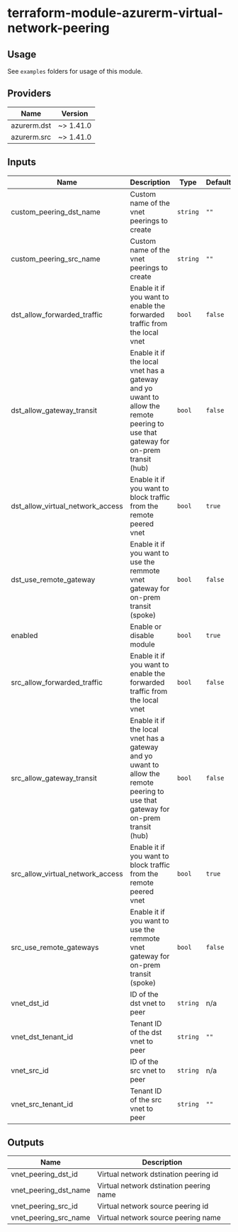 # terraform-module-azurerm-virtual-network-peering

## Usage
See `examples` folders for usage of this module.

<!-- BEGINNING OF PRE-COMMIT-TERRAFORM DOCS HOOK -->
## Providers

| Name | Version |
|------|---------|
| azurerm.dst | ~> 1.41.0 |
| azurerm.src | ~> 1.41.0 |

## Inputs

| Name | Description | Type | Default | Required |
|------|-------------|------|---------|:-----:|
| custom\_peering\_dst\_name | Custom name of the vnet peerings to create | `string` | `""` | no |
| custom\_peering\_src\_name | Custom name of the vnet peerings to create | `string` | `""` | no |
| dst\_allow\_forwarded\_traffic | Enable it if you want to enable the forwarded traffic from the local vnet | `bool` | `false` | no |
| dst\_allow\_gateway\_transit | Enable it if the local vnet has a gateway and yo uwant to allow the remote peering to use that gateway for on-prem transit (hub) | `bool` | `false` | no |
| dst\_allow\_virtual\_network\_access | Enable it if you want to block traffic from the remote peered vnet | `bool` | `true` | no |
| dst\_use\_remote\_gateway | Enable it if you want to use the remmote vnet gateway for on-prem transit (spoke) | `bool` | `false` | no |
| enabled | Enable or disable module | `bool` | `true` | no |
| src\_allow\_forwarded\_traffic | Enable it if you want to enable the forwarded traffic from the local vnet | `bool` | `false` | no |
| src\_allow\_gateway\_transit | Enable it if the local vnet has a gateway and yo uwant to allow the remote peering to use that gateway for on-prem transit (hub) | `bool` | `false` | no |
| src\_allow\_virtual\_network\_access | Enable it if you want to block traffic from the remote peered vnet | `bool` | `true` | no |
| src\_use\_remote\_gateways | Enable it if you want to use the remmote vnet gateway for on-prem transit (spoke) | `bool` | `false` | no |
| vnet\_dst\_id | ID of the dst vnet to peer | `string` | n/a | yes |
| vnet\_dst\_tenant\_id | Tenant ID of the dst vnet to peer | `string` | `""` | no |
| vnet\_src\_id | ID of the src vnet to peer | `string` | n/a | yes |
| vnet\_src\_tenant\_id | Tenant ID of the src vnet to peer | `string` | `""` | no |

## Outputs

| Name | Description |
|------|-------------|
| vnet\_peering\_dst\_id | Virtual network dstination peering id |
| vnet\_peering\_dst\_name | Virtual network dstination peering name |
| vnet\_peering\_src\_id | Virtual network source peering id |
| vnet\_peering\_src\_name | Virtual network source peering name |

<!-- END OF PRE-COMMIT-TERRAFORM DOCS HOOK -->
